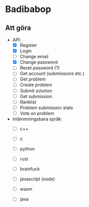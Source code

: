 # Badibabop

## Att göra

* API:
	- [x] Register
	- [x] Login
	- [ ] Change email
	- [x] Change password
	- [ ] Reset password (?)
	- [ ] Get account (submissions etc.)
	- [ ] Get problem
	- [ ] Create problem
	- [ ] Submit solution
	- [ ] Get submission
	- [ ] Ranklist
	- [ ] Problem submission stats
	- [ ] Vote on problem

* Inlämmningsbara språk:
	- [ ] c++
	- [ ] c
	- [ ] python
	- [ ] rust
	- [ ] brainfuck
	- [ ] javascript (node)
	- [ ] wasm
	- [ ] java

